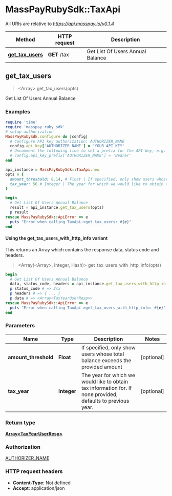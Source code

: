 # MassPayRubySdk::TaxApi

All URIs are relative to *https://api.masspay.io/v0.1.4*

| Method | HTTP request | Description |
| ------ | ------------ | ----------- |
| [**get_tax_users**](TaxApi.md#get_tax_users) | **GET** /tax | Get List Of Users Annual Balance |


## get_tax_users

> <Array<TaxYearUserResp>> get_tax_users(opts)

Get List Of Users Annual Balance

### Examples

```ruby
require 'time'
require 'masspay_ruby_sdk'
# setup authorization
MassPayRubySdk.configure do |config|
  # Configure API key authorization: AUTHORIZER_NAME
  config.api_key['AUTHORIZER_NAME'] = 'YOUR API KEY'
  # Uncomment the following line to set a prefix for the API key, e.g. 'Bearer' (defaults to nil)
  # config.api_key_prefix['AUTHORIZER_NAME'] = 'Bearer'
end

api_instance = MassPayRubySdk::TaxApi.new
opts = {
  amount_threshold: 8.14, # Float | If specified, only show users whose total balance exceeds the provided amount
  tax_year: 56 # Integer | The year for which we would like to obtain tax information for. If none provided, defaults to previous year.
}

begin
  # Get List Of Users Annual Balance
  result = api_instance.get_tax_users(opts)
  p result
rescue MassPayRubySdk::ApiError => e
  puts "Error when calling TaxApi->get_tax_users: #{e}"
end
```

#### Using the get_tax_users_with_http_info variant

This returns an Array which contains the response data, status code and headers.

> <Array(<Array<TaxYearUserResp>>, Integer, Hash)> get_tax_users_with_http_info(opts)

```ruby
begin
  # Get List Of Users Annual Balance
  data, status_code, headers = api_instance.get_tax_users_with_http_info(opts)
  p status_code # => 2xx
  p headers # => { ... }
  p data # => <Array<TaxYearUserResp>>
rescue MassPayRubySdk::ApiError => e
  puts "Error when calling TaxApi->get_tax_users_with_http_info: #{e}"
end
```

### Parameters

| Name | Type | Description | Notes |
| ---- | ---- | ----------- | ----- |
| **amount_threshold** | **Float** | If specified, only show users whose total balance exceeds the provided amount | [optional] |
| **tax_year** | **Integer** | The year for which we would like to obtain tax information for. If none provided, defaults to previous year. | [optional] |

### Return type

[**Array&lt;TaxYearUserResp&gt;**](TaxYearUserResp.md)

### Authorization

[AUTHORIZER_NAME](../README.md#AUTHORIZER_NAME)

### HTTP request headers

- **Content-Type**: Not defined
- **Accept**: application/json

